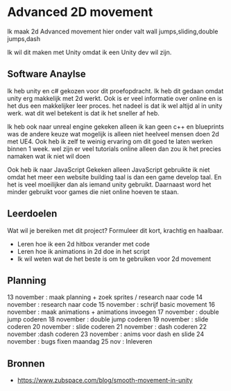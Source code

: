 # Advanced 2D movement

Ik maak 2d Advanced movement hier onder valt
wall jumps,sliding,double jumps,dash

Ik wil dit maken met Unity omdat ik een Unity dev wil zijn.


## Software Anaylse 
Ik heb unity en c# gekozen voor dit proefopdracht. Ik heb dit gedaan omdat unity erg makkelijk met 2d werkt.
Ook is er veel informatie over online en is het dus een makkelijker leer proces. het nadeel is dat ik wel altijd al in unity werk.
wat dit wel betekent is dat ik het sneller af heb.

Ik heb ook naar unreal engine gekeken alleen ik kan geen c++ en blueprints was de andere keuze wat mogelijk is alleen niet heelveel mensen doen 2d met UE4. Ook heb ik zelf te weinig ervaring om dit goed te laten werken binnen 1 week. 
wel zijn er veel tutorials online alleen dan zou ik het precies namaken wat ik niet wil doen

Ook heb ik naar JavaScript Gekeken alleen JavaScript gebruikte ik niet omdat het meer een website building taal is dan een game develop taal. En het is veel moeilijker dan als iemand unity gebruikt. Daarnaast word het minder gebruikt voor games die niet online hoeven te staan.




## Leerdoelen 
Wat wil je bereiken met dit project? Formuleer dit kort, krachtig en haalbaar.
- Leren hoe ik een 2d hitbox verander met code 
- Leren hoe ik animations in 2d doe in het script
- Ik wil weten wat de het beste is om te gebruiken voor 2d movement

## Planning 
13 november : maak planning + zoek sprites / research naar code
14 november : research naar code
15 november : schrijf basic movement
16 november : maak animations + animations invoegen
17 november : double jump coderen
18 november : double jump coderen
19 november : slide coderen
20 november : slide coderen
21 november : dash coderen
22 november :dash coderen
23 november : anims voor dash en slide
24 november : bugs fixen
maandag 25 nov : Inleveren


## Bronnen


- https://www.zubspace.com/blog/smooth-movement-in-unity

